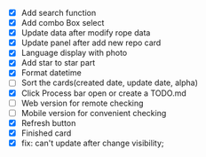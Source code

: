 - [x] Add search function
- [x] Add combo Box select
- [x] Update data after modify rope data
- [x] Update panel  after add new repo card
- [x] Language display with photo
- [x] Add star to star part
- [x] Format datetime
- [ ] Sort the cards(created date, update date, alpha)
- [x] Click Process bar open or create a TODO.md
- [ ] Web version for remote checking
- [ ] Mobile version for convenient checking 
- [x] Refresh button
- [x] Finished card
- [x] fix: can't update after change visibility;